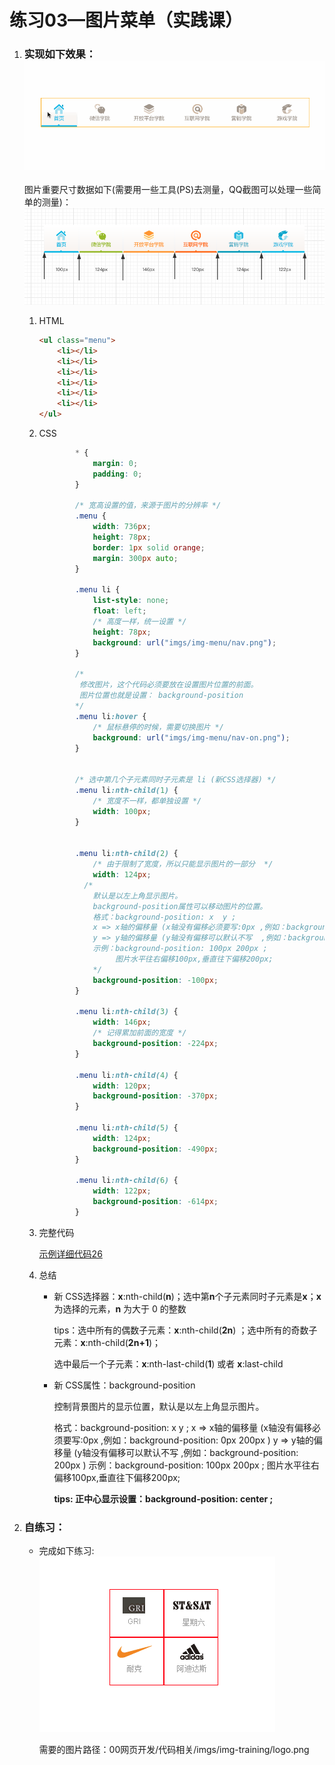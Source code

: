 # 练习03—图片菜单（实践课）

1. ### 实现如下效果：![](代码相关/imgs/icd.gif)

   图片重要尺寸数据如下(需要用一些工具(PS)去测量，QQ截图可以处理一些简单的测量)：![](代码相关/imgs/icd-size.png)

   1. HTML

      ```html
      <ul class="menu">
          <li></li>
          <li></li>
          <li></li>
          <li></li>
          <li></li>
          <li></li>
      </ul>
      ```

   2. CSS

      ```css
              * {
                  margin: 0;
                  padding: 0;
              }
      
              /* 宽高设置的值，来源于图片的分辨率 */
              .menu {
                  width: 736px;
                  height: 78px;
                  border: 1px solid orange;
                  margin: 300px auto;
              }
      
              .menu li {
                  list-style: none;
                  float: left;
                  /* 高度一样，统一设置 */
                  height: 78px;
                  background: url("imgs/img-menu/nav.png");
              }
      
              /*
               修改图片，这个代码必须要放在设置图片位置的前面。
               图片位置也就是设置： background-position
              */
              .menu li:hover {
                  /* 鼠标悬停的时候，需要切换图片 */
                  background: url("imgs/img-menu/nav-on.png");
              }
      
      
              /* 选中第几个子元素同时子元素是 li (新CSS选择器) */
              .menu li:nth-child(1) {
                  /* 宽度不一样，都单独设置 */
                  width: 100px;
              }
      
      
              .menu li:nth-child(2) {
                  /* 由于限制了宽度，所以只能显示图片的一部分  */
                  width: 124px;
                /*
                  默认是以左上角显示图片。
                  background-position属性可以移动图片的位置。
                  格式：background-position: x  y ;
                  x => x轴的偏移量 (x轴没有偏移必须要写:0px ,例如：background-position: 0px 200px )
                  y => y轴的偏移量 (y轴没有偏移可以默认不写  ,例如：background-position: 200px )
                  示例：background-position: 100px 200px ;
                       图片水平往右偏移100px,垂直往下偏移200px;
                  */
                  background-position: -100px;
              }
      
              .menu li:nth-child(3) {
                  width: 146px;
                  /* 记得累加前面的宽度 */
                  background-position: -224px;
              }
      
              .menu li:nth-child(4) {
                  width: 120px;
                  background-position: -370px;
              }
      
              .menu li:nth-child(5) {
                  width: 124px;
                  background-position: -490px;
              }
      
              .menu li:nth-child(6) {
                  width: 122px;
                  background-position: -614px;
              }
      ```

   3. 完整代码

      [示例详细代码26](代码相关/demo26-img-menu.html)

   4. 总结

      - 新 CSS选择器：**x**:nth-child(**n**)；选中第**n**个子元素同时子元素是**x**；**x** 为选择的元素，**n** 为大于 0 的整数

        tips：选中所有的偶数子元素：**x**:nth-child(**2n**) ；选中所有的奇数子元素：**x**:nth-child(**2n+1**)；

        ​          选中最后一个子元素：**x**:nth-last-child(**1**) 或者 **x**:last-child

      - 新 CSS属性：background-position

        控制背景图片的显示位置，默认是以左上角显示图片。

        格式：background-position: x  y ;
                   x => x轴的偏移量 (x轴没有偏移必须要写:0px ,例如：background-position: 0px 200px )
                   y => y轴的偏移量 (y轴没有偏移可以默认不写  ,例如：background-position: 200px )
         示例：background-position: 100px 200px ;
                   图片水平往右偏移100px,垂直往下偏移200px;
        
        **tips: 正中心显示设置：background-position: center ;**

2. ### 自练习：

   - 完成如下练习:
     ![](代码相关/imgs/logo-ex.png)
     
     需要的图片路径：00网页开发/代码相关/imgs/img-training/logo.png

     
